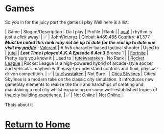 # Games

So you in for the juicy part the games i play
Well here is a list:

| Game | Slogan/Description | Do I play | Profile | Rank |
| [osu!](https://osu.ppy.sh) | rhythm is just a *click* away! | ✅ | [JohnVictoryz](https://osu.ppy.sh/users/26089745) | Global: #489,486 Country: #1,377 ***Must be noted this rank may not be up to date for the real up to date one visit my [profile](https://osu.ppy.sh/users/26089745)***
| [Valorant](https://playvalorant.com/) | A 5v5 character-based tactical shooter | Used to | [tutel](https://tracker.gg/valorant/profile/riot/MAKOK%20tutel%23MAKOK/overview) | ***Last Time I played A.K.A Episode 6 Act 3*** Bronze 1 |
| [Fortnite](https://www.fortnite.com/) | Pretty sure you know it | Used to | [tutelwastaken](https://fortnitetracker.com/profile/all/tutelwastaken) | No Rank |
| [Rocket League](https://www.rocketleague.com/) | Rocket League is a high-powered hybrid of arcade-style soccer and vehicular mayhem with easy-to-understand controls and fluid, physics-driven competition. | ✅ | [tutelwastaken](https://rocketleague.tracker.network/rocket-league/profile/epic/tutelwastaken/overview) | Not Sure |
| [Cites Skylines](https://www.paradoxinteractive.com/games/cities-skylines/about) | Cities: Skylines is a modern take on the classic city simulation. It introduces new gameplay elements to realize the thrill and hardships of creating and maintaining a real city whilst expanding on some well-established tropes of the city building experience. | ✅ | Not Online | Not Online |

Thats about it

# [Return to Home](index.md)